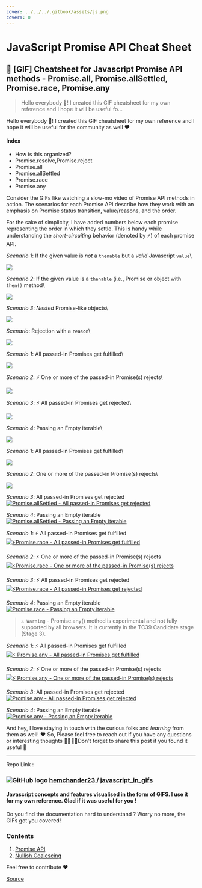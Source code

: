 ```yaml
---
cover: ../../../.gitbook/assets/js.png
coverY: 0
---
```


# JavaScript Promise API Cheat Sheet

## 🚀 \[GIF] Cheatsheet for Javascript Promise API methods - Promise.all, Promise.allSettled, Promise.race, Promise.any

> Hello everybody 👋! I created this GIF cheatsheet for my own reference and I hope it will be useful fo...

Hello everybody 👋! I created this GIF cheatsheet for my own reference and I hope it will be useful for the community as well ❤️

#### Index

- How is this organized?
- Promise.resolve,Promise.reject
- Promise.all
- Promise.allSettled
- Promise.race
- Promise.any

Consider the GIFs like watching a slow-mo video of Promise API methods in action. The scenarios for each Promise API describe how they work with an emphasis on Promise status transition, value/reasons, and the order.

For the sake of simplicity, I have added numbers below each promise representing the order in which they settle. This is handy while understanding the _short-circuiting_ behavior (denoted by ⚡️) of each promise API.

_Scenario 1_: If the given value is _not_ a `thenable` but a _valid_ Javascript `value`\

![](https://res.cloudinary.com/practicaldev/image/fetch/s--wKe3V1mU--/c_limit%2Cf_auto%2Cfl_progressive%2Cq_66%2Cw_880/https://user-images.githubusercontent.com/19341550/72240446-2ebe0780-360a-11ea-8e8c-e6b0c9b9f20a.gif)

_Scenario 2_: If the given value is a `thenable` (i.e., Promise or object with `then()` method\

![](https://res.cloudinary.com/practicaldev/image/fetch/s--t9Zra50e--/c_limit%2Cf_auto%2Cfl_progressive%2Cq_66%2Cw_880/https://user-images.githubusercontent.com/19341550/72240447-2f569e00-360a-11ea-8a63-25a3920da75d.gif)

_Scenario 3_: _Nested_ Promise-like objects\

![](https://res.cloudinary.com/practicaldev/image/fetch/s--Wc3xDRN5--/c_limit%2Cf_auto%2Cfl_progressive%2Cq_66%2Cw_880/https://user-images.githubusercontent.com/19341550/72240448-2f569e00-360a-11ea-806c-2b283119374a.gif)

_Scenario_: Rejection with a `reason`\

![](https://res.cloudinary.com/practicaldev/image/fetch/s--FID-RyO8--/c_limit%2Cf_auto%2Cfl_progressive%2Cq_66%2Cw_880/https://user-images.githubusercontent.com/19341550/72240449-2f569e00-360a-11ea-82e5-ae18cd4155f0.gif)

_Scenario 1_: All passed-in Promises get fulfilled\

![](https://res.cloudinary.com/practicaldev/image/fetch/s--4ZL55hYu--/c_limit%2Cf_auto%2Cfl_progressive%2Cq_66%2Cw_880/https://user-images.githubusercontent.com/19341550/72202910-f3e19580-348a-11ea-8a00-49c005f3cdd3.gif)

_Scenario 2_: ⚡️ One or more of the passed-in Promise(s) rejects\

![](https://res.cloudinary.com/practicaldev/image/fetch/s--oM4KdCVE--/c_limit%2Cf_auto%2Cfl_progressive%2Cq_66%2Cw_880/https://user-images.githubusercontent.com/19341550/72202911-f3e19580-348a-11ea-99ff-850ced214ddb.gif)

_Scenario 3_: ⚡️ All passed-in Promises get rejected\

![](https://res.cloudinary.com/practicaldev/image/fetch/s--S01S1am6--/c_limit%2Cf_auto%2Cfl_progressive%2Cq_66%2Cw_880/https://user-images.githubusercontent.com/19341550/72202912-f47a2c00-348a-11ea-9ff2-ad6d86514c8c.gif)

_Scenario 4_: Passing an Empty iterable\

![](https://res.cloudinary.com/practicaldev/image/fetch/s--gSv6rJt0--/c_limit%2Cf_auto%2Cfl_progressive%2Cq_66%2Cw_880/https://user-images.githubusercontent.com/19341550/72202913-f47a2c00-348a-11ea-9642-684ffb5b771e.gif)

_Scenario 1_: All passed-in Promises get fulfilled\

![](https://res.cloudinary.com/practicaldev/image/fetch/s--JywRFstP--/c_limit%2Cf_auto%2Cfl_progressive%2Cq_66%2Cw_880/https://user-images.githubusercontent.com/19341550/72213854-0c4dc080-351c-11ea-9646-c6917ae7df2d.gif)

_Scenario 2_: One or more of the passed-in Promise(s) rejects\

![](https://res.cloudinary.com/practicaldev/image/fetch/s--6RlrYb04--/c_limit%2Cf_auto%2Cfl_progressive%2Cq_66%2Cw_880/https://user-images.githubusercontent.com/19341550/72213855-0ce65700-351c-11ea-947d-b0be63329f3d.gif)

_Scenario 3_: All passed-in Promises get rejected\
[![Promise.allSettled - All passed-in Promises get rejected](https://res.cloudinary.com/practicaldev/image/fetch/s--xlEPDy20--/c_limit%2Cf_auto%2Cfl_progressive%2Cq_66%2Cw_880/https://user-images.githubusercontent.com/19341550/72213856-0d7eed80-351c-11ea-9961-06d869c9655e.gif)](https://res.cloudinary.com/practicaldev/image/fetch/s--xlEPDy20--/c_limit%2Cf_auto%2Cfl_progressive%2Cq_66%2Cw_880/https://user-images.githubusercontent.com/19341550/72213856-0d7eed80-351c-11ea-9961-06d869c9655e.gif)

_Scenario 4_: Passing an Empty iterable\
[![Promise.allSettled - Passing an Empty iterable](https://res.cloudinary.com/practicaldev/image/fetch/s--wm4RBJmY--/c_limit%2Cf_auto%2Cfl_progressive%2Cq_66%2Cw_880/https://user-images.githubusercontent.com/19341550/72213857-0d7eed80-351c-11ea-8766-6425dfa4f3e4.gif)](https://res.cloudinary.com/practicaldev/image/fetch/s--wm4RBJmY--/c_limit%2Cf_auto%2Cfl_progressive%2Cq_66%2Cw_880/https://user-images.githubusercontent.com/19341550/72213857-0d7eed80-351c-11ea-8766-6425dfa4f3e4.gif)

_Scenario 1_: ⚡️ All passed-in Promises get fulfilled\
[![⚡️Promise.race - All passed-in Promises get fulfilled](https://res.cloudinary.com/practicaldev/image/fetch/s--byxUjDIn--/c_limit%2Cf_auto%2Cfl_progressive%2Cq_66%2Cw_880/https://user-images.githubusercontent.com/19341550/72214065-79635500-3520-11ea-937e-5d89d2ce1aa5.gif)](https://res.cloudinary.com/practicaldev/image/fetch/s--byxUjDIn--/c_limit%2Cf_auto%2Cfl_progressive%2Cq_66%2Cw_880/https://user-images.githubusercontent.com/19341550/72214065-79635500-3520-11ea-937e-5d89d2ce1aa5.gif)

_Scenario 2_: ⚡️ One or more of the passed-in Promise(s) rejects\
[![⚡️Promise.race - One or more of the passed-in Promise(s) rejects](https://res.cloudinary.com/practicaldev/image/fetch/s--VT6cxLfu--/c_limit%2Cf_auto%2Cfl_progressive%2Cq_66%2Cw_880/https://user-images.githubusercontent.com/19341550/72214066-79635500-3520-11ea-9544-949800bb450f.gif)](https://res.cloudinary.com/practicaldev/image/fetch/s--VT6cxLfu--/c_limit%2Cf_auto%2Cfl_progressive%2Cq_66%2Cw_880/https://user-images.githubusercontent.com/19341550/72214066-79635500-3520-11ea-9544-949800bb450f.gif)

_Scenario 3_: ⚡️ All passed-in Promises get rejected\
[![⚡️Promise.race - All passed-in Promises get rejected](https://res.cloudinary.com/practicaldev/image/fetch/s--u_F1zJwA--/c_limit%2Cf_auto%2Cfl_progressive%2Cq_66%2Cw_880/https://user-images.githubusercontent.com/19341550/72214067-79635500-3520-11ea-8737-e6c3198dc2ad.gif)](https://res.cloudinary.com/practicaldev/image/fetch/s--u_F1zJwA--/c_limit%2Cf_auto%2Cfl_progressive%2Cq_66%2Cw_880/https://user-images.githubusercontent.com/19341550/72214067-79635500-3520-11ea-8737-e6c3198dc2ad.gif)

_Scenario 4_: Passing an Empty iterable\
[![Promise.race - Passing an Empty iterable](https://res.cloudinary.com/practicaldev/image/fetch/s--F0aYDjZq--/c_limit%2Cf_auto%2Cfl_progressive%2Cq_66%2Cw_880/https://user-images.githubusercontent.com/19341550/72214068-79635500-3520-11ea-999b-6cbfdc073014.gif)](https://res.cloudinary.com/practicaldev/image/fetch/s--F0aYDjZq--/c_limit%2Cf_auto%2Cfl_progressive%2Cq_66%2Cw_880/https://user-images.githubusercontent.com/19341550/72214068-79635500-3520-11ea-999b-6cbfdc073014.gif)

> `⚠️ Warning` - Promise.any() method is experimental and not fully supported by all browsers. It is currently in the TC39 Candidate stage (Stage 3).

_Scenario 1_: ⚡️ All passed-in Promises get fulfilled\
[![⚡️ Promise.any - All passed-in Promises get fulfilled](https://res.cloudinary.com/practicaldev/image/fetch/s--r269ZuWY--/c_limit%2Cf_auto%2Cfl_progressive%2Cq_66%2Cw_880/https://user-images.githubusercontent.com/19341550/72214139-6487c100-3522-11ea-9cc7-137b7f700c0f.gif)](https://res.cloudinary.com/practicaldev/image/fetch/s--r269ZuWY--/c_limit%2Cf_auto%2Cfl_progressive%2Cq_66%2Cw_880/https://user-images.githubusercontent.com/19341550/72214139-6487c100-3522-11ea-9cc7-137b7f700c0f.gif)

_Scenario 2_: ⚡️ One or more of the passed-in Promise(s) rejects\
[![⚡️ Promise.any - One or more of the passed-in Promise(s) rejects](https://res.cloudinary.com/practicaldev/image/fetch/s--l1MZbza7--/c_limit%2Cf_auto%2Cfl_progressive%2Cq_66%2Cw_880/https://user-images.githubusercontent.com/19341550/72214140-6487c100-3522-11ea-9527-609bcc583889.gif)](https://res.cloudinary.com/practicaldev/image/fetch/s--l1MZbza7--/c_limit%2Cf_auto%2Cfl_progressive%2Cq_66%2Cw_880/https://user-images.githubusercontent.com/19341550/72214140-6487c100-3522-11ea-9527-609bcc583889.gif)

_Scenario 3_: All passed-in Promises get rejected\
[![Promise.any - All passed-in Promises get rejected](https://res.cloudinary.com/practicaldev/image/fetch/s--QeLNnTIY--/c_limit%2Cf_auto%2Cfl_progressive%2Cq_66%2Cw_880/https://user-images.githubusercontent.com/19341550/72214141-65205780-3522-11ea-96e1-9a8697316fb8.gif)](https://res.cloudinary.com/practicaldev/image/fetch/s--QeLNnTIY--/c_limit%2Cf_auto%2Cfl_progressive%2Cq_66%2Cw_880/https://user-images.githubusercontent.com/19341550/72214141-65205780-3522-11ea-96e1-9a8697316fb8.gif)

_Scenario 4_: Passing an Empty iterable\
[![Promise.any - Passing an Empty iterable](https://res.cloudinary.com/practicaldev/image/fetch/s--OPAMN2zm--/c_limit%2Cf_auto%2Cfl_progressive%2Cq_66%2Cw_880/https://user-images.githubusercontent.com/19341550/72214142-65205780-3522-11ea-83e7-fbd3bb4e1c18.gif)](https://res.cloudinary.com/practicaldev/image/fetch/s--OPAMN2zm--/c_limit%2Cf_auto%2Cfl_progressive%2Cq_66%2Cw_880/https://user-images.githubusercontent.com/19341550/72214142-65205780-3522-11ea-83e7-fbd3bb4e1c18.gif)

And hey, I love staying in touch with the curious folks and _learning_ from them as well! ❤️ So, Please feel free to reach out if you have any questions or interesting thoughts 🙋‍♀️🙋‍♂️Don't forget to share this post if you found it useful 🚀

---

Repo Link :

### ![GitHub logo](https://res.cloudinary.com/practicaldev/image/fetch/s--vJ70wriM--/c_limit%2Cf_auto%2Cfl_progressive%2Cq_auto%2Cw_880/https://practicaldev-herokuapp-com.freetls.fastly.net/assets/github-logo-ba8488d21cd8ee1fee097b8410db9deaa41d0ca30b004c0c63de0a479114156f.svg) [hemchander23 ](https://github.com/hemchander23)/ [javascript_in_gifs](https://github.com/hemchander23/javascript_in_gifs)

#### Javascript concepts and features visualised in the form of GIFS. I use it for my own reference. Glad if it was useful for you !

Do you find the documentation hard to understand ? Worry no more, the GIFs got you covered!

### Contents

1. [Promise API](https://raw.githubusercontent.com/hemchander23/javascript_in_gifs/master/promise_api)
2. [Nullish Coalescing](https://raw.githubusercontent.com/hemchander23/javascript_in_gifs/master/nullish_coalescing)

Feel free to contribute ❤️

[Source](https://dev.to/hem/gif-cheatsheet-for-javascript-promise-api-methods-promise-all-promise-allsettled-promise-race-promise-any-1l2o)
